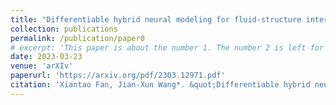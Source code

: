 ```yaml
---
title: "Differentiable hybrid neural modeling for fluid-structure interaction"
collection: publications
permalink: /publication/paper0
# excerpt: 'This paper is about the number 1. The number 2 is left for future work.'
date: 2023-03-23
venue: 'arXIv'
paperurl: 'https://arxiv.org/pdf/2303.12971.pdf'
citation: 'Xiantao Fan, Jian-Xun Wang*. &quot;Differentiable hybrid neural modeling for fluid-structure interaction.&quot; <i>arXiv.</i>.'
---
```

